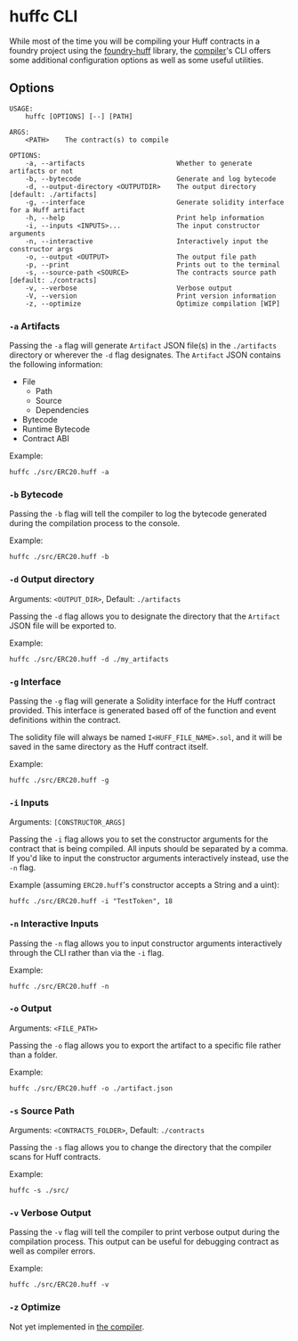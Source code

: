# huffc CLI

While most of the time you will be compiling your Huff contracts in a foundry
project using the [foundry-huff](https://github.com/huff-language/foundry-huff)
library, the [compiler](https://github.com/huff-language/huff-rs)'s CLI offers some additional configuration options as well as some useful utilities.

## Options

```plaintext
USAGE:
    huffc [OPTIONS] [--] [PATH]

ARGS:
    <PATH>    The contract(s) to compile

OPTIONS:
    -a, --artifacts                       Whether to generate artifacts or not
    -b, --bytecode                        Generate and log bytecode
    -d, --output-directory <OUTPUTDIR>    The output directory [default: ./artifacts]
    -g, --interface                       Generate solidity interface for a Huff artifact
    -h, --help                            Print help information
    -i, --inputs <INPUTS>...              The input constructor arguments
    -n, --interactive                     Interactively input the constructor args
    -o, --output <OUTPUT>                 The output file path
    -p, --print                           Prints out to the terminal
    -s, --source-path <SOURCE>            The contracts source path [default: ./contracts]
    -v, --verbose                         Verbose output
    -V, --version                         Print version information
    -z, --optimize                        Optimize compilation [WIP]
```

### `-a` Artifacts

Passing the `-a` flag will generate `Artifact` JSON file(s) in the `./artifacts`
directory or wherever the `-d` flag designates. The `Artifact` JSON contains
the following information:
* File
  * Path
  * Source
  * Dependencies
* Bytecode
* Runtime Bytecode
* Contract ABI

Example:
```shell
huffc ./src/ERC20.huff -a
```

### `-b` Bytecode

Passing the `-b` flag will tell the compiler to log the bytecode generated during
the compilation process to the console.

Example:
```shell
huffc ./src/ERC20.huff -b
```

### `-d` Output directory

Arguments: `<OUTPUT_DIR>`, Default: `./artifacts`

Passing the `-d` flag allows you to designate the directory that the `Artifact`
JSON file will be exported to.

Example:
```shell
huffc ./src/ERC20.huff -d ./my_artifacts
```

### `-g` Interface

Passing the `-g` flag will generate a Solidity interface for the Huff contract
provided. This interface is generated based off of the function and event
definitions within the contract.

The solidity file will always be named `I<HUFF_FILE_NAME>.sol`, and it will be
saved in the same directory as the Huff contract itself.

Example:
```shell
huffc ./src/ERC20.huff -g
```

### `-i` Inputs

Arguments: `[CONSTRUCTOR_ARGS]`

Passing the `-i` flag allows you to set the constructor arguments for the
contract that is being compiled. All inputs should be separated by a comma.
If you'd like to input the constructor arguments interactively instead,
use the `-n` flag.

Example (assuming `ERC20.huff`'s constructor accepts a String and a uint):
```shell
huffc ./src/ERC20.huff -i "TestToken", 18
```

### `-n` Interactive Inputs

Passing the `-n` flag allows you to input constructor arguments
interactively through the CLI rather than via the `-i` flag.

Example:
```shell
huffc ./src/ERC20.huff -n
```

### `-o` Output

Arguments: `<FILE_PATH>`

Passing the `-o` flag allows you to export the artifact to a specific file
rather than a folder.

Example:
```shell
huffc ./src/ERC20.huff -o ./artifact.json
```

### `-s` Source Path

Arguments: `<CONTRACTS_FOLDER>`, Default: `./contracts`

Passing the `-s` flag allows you to change the directory that the compiler scans
for Huff contracts.

Example:
```shell
huffc -s ./src/
```

### `-v` Verbose Output

Passing the `-v` flag will tell the compiler to print verbose output during
the compilation process. This output can be useful for debugging contract
as well as compiler errors.

Example:
```shell
huffc ./src/ERC20.huff -v
```

### `-z` Optimize

Not yet implemented in [the compiler](https://github.com/huff-language/huff-rs).
